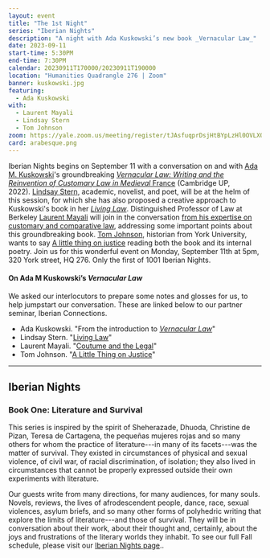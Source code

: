 ```yaml
---
layout: event
title: "The 1st Night"
series: "Iberian Nights"
description: "A night with Ada Kuskowski’s new book _Vernacular Law_"
date: 2023-09-11
start-time: 5:30PM
end-time: 7:30PM
calendar: 20230911T170000/20230911T190000
location: "Humanities Quadrangle 276 | Zoom"
banner: kuskowski.jpg
featuring:
  - Ada Kuskowski
with:
  - Laurent Mayali
  - Lindsay Stern
  - Tom Johnson
zoom: https://yale.zoom.us/meeting/register/tJAsfuqprDsjHtBYpLzHl0OVLXQfvygTHuL7
card: arabesque.png
---
```


Iberian Nights begins on September 11 with a conversation on and with [Ada M. Kuskowski](https://live-sas-www-history.pantheon.sas.upenn.edu/people/faculty/ada-maria-kuskowski)'s groundbreaking [*Vernacular Law: Writing and the Reinvention of Customary Law in Medieval* France](https://www-cambridge-org.yale.idm.oclc.org/core/books/vernacular-law/363C98D9E7AFB2D8EF9BD566481466FA) (Cambridge UP, 2022). [Lindsay Stern](https://iberian-connections.yale.edu/author/lindsay-stern/), academic, novelist, and poet, will be at the helm of this session, for which she has also proposed a creative approach to Kuskowski's book in her [_Living Law_](https://iberian-connections.yale.edu/articles/living-law-stern/). Distinguished Professor of Law at Berkeley [Laurent Mayali](https://iberian-connections.yale.edu/author/laurent-mayali/) will join in the conversation [from his expertise on customary and comparative law](https://iberian-connections.yale.edu/articles/coutume-and-the-legal/), addressing some important points about this groundbreaking book. [Tom Johnson](https://iberian-connections.yale.edu/author/tom-johnson/), historian from York University, wants to say [A little thing on justice](https://iberian-connections.yale.edu/articles/a-little-thing-on-justice-johnson/) reading both the book and its internal poetry. Join us for this wonderful event on Monday, September 11th at 5pm, 320 York street, HQ 276. Only the
first of 1001 Iberian Nights.

#### On Ada M Kuskowski’s _Vernacular Law_

We asked our interlocutors to prepare some notes and glosses for us, to help jumpstart our conversation. These are linked below to our partner seminar, Iberian Connections.

- Ada Kuskowski. "From the introduction to [_Vernacular Law_](https://iberian-connections.yale.edu/articles/vernacular-law-kuskowski/)"
- Lindsay Stern. "[Living Law](https://iberian-connections.yale.edu/articles/living-law-stern/)"
- Laurent Mayali. "[Coutume and the Legal](https://iberian-connections.yale.edu/articles/coutume-and-the-legal/)"
- Tom Johnson. "[A Little Thing on Justice](https://iberian-connections.yale.edu/articles/a-little-thing-on-justice-johnson/)"

---

## Iberian Nights

### Book One: Literature and Survival

This series is inspired by the spirit of Sheherazade, Dhuoda, Christine de Pizan, Teresa de Cartagena, the pequeñas mujeres rojas and so many others for whom the practice of literature---in many of its facets---was the matter of survival. They existed in circumstances of physical and sexual violence, of civil war, of racial discrimination, of isolation; they also lived in circumstances that cannot be properly expressed outside their own experiments with literature.

Our guests write from many directions, for many audiences, for many souls. Novels, reviews, the lives of afrodescendent people, dance, race, sexual violences, asylum briefs, and so many other forms of polyhedric writing that explore the limits of literature---and those of survival. They will be in conversation about their work, about their thought and, certainly, about the joys and frustrations of the literary worlds they inhabit. To see our full Fall schedule, please visit our [Iberian Nights page](https://creativeforum.yale.edu/special/iberian-nights.html)..
